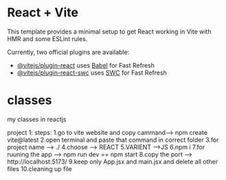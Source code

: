 # React + Vite

This template provides a minimal setup to get React working in Vite with HMR and some ESLint rules.

Currently, two official plugins are available:

- [@vitejs/plugin-react](https://github.com/vitejs/vite-plugin-react/blob/main/packages/plugin-react/README.md) uses [Babel](https://babeljs.io/) for Fast Refresh
- [@vitejs/plugin-react-swc](https://github.com/vitejs/vite-plugin-react-swc) uses [SWC](https://swc.rs/) for Fast Refresh

# classes
my classes in reactjs

project 1:
  steps:
    1.go to vite website and copy cammand--> npm create vite@latest
    2.open terminal and paste that command in correct folder
    3.for project name --> ./
    4.choose --> REACT
    5.VARIENT -->JS
    6.npm i
    7.for ruuning the app --> npm run dev == npm start
    8.copy the port -->  http://localhost:5173/
    9.keep only App.jsx and main.jsx and delete all other files
    10.cleaning up file